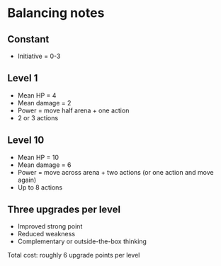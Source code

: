 # Balancing notes

## Constant

* Initiative = 0-3

## Level 1

* Mean HP = 4
* Mean damage = 2
* Power = move half arena + one action
* 2 or 3 actions

## Level 10

* Mean HP = 10
* Mean damage = 6
* Power = move across arena + two actions (or one action and move again)
* Up to 8 actions

## Three upgrades per level

* Improved strong point
* Reduced weakness
* Complementary or outside-the-box thinking

Total cost: roughly 6 upgrade points per level
